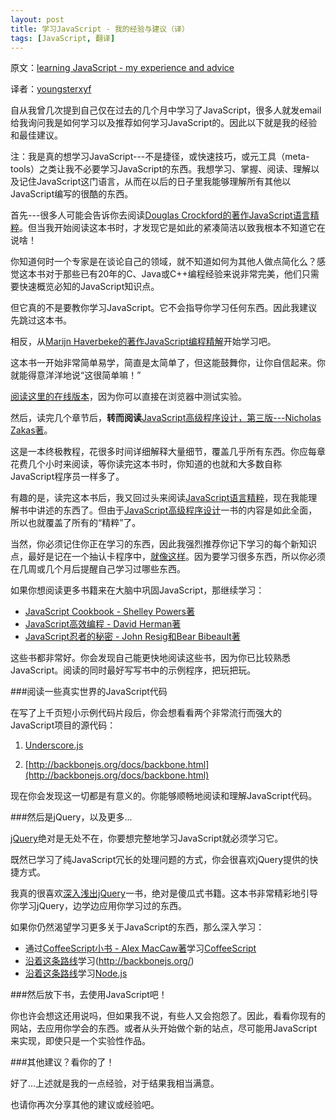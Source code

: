 ```yaml
---
layout: post
title: 学习JavaScript - 我的经验与建议（译）
tags: [JavaScript, 翻译]
---
```


原文：[learning JavaScript - my experience and advice](http://sivers.org/learn-js)

译者：[youngsterxyf](https://github.com/youngsterxyf)

自从我曾几次提到自己仅在过去的几个月中学习了JavaScript，很多人就发email给我询问我是如何学习以及推荐如何学习JavaScript的。因此以下就是我的经验和最佳建议。

注：我是真的想学习JavaScript---不是捷径，或快速技巧，或元工具（meta-tools）之类让我不必要学习JavaScript的东西。我想学习、掌握、阅读、理解以及记住JavaScript这门语言，从而在以后的日子里我能够理解所有其他以JavaScript编写的很酷的东西。

首先---很多人可能会告诉你去阅读[Douglas Crockford的著作JavaScript语言精粹](http://shop.oreilly.com/product/9780596517748.do)。但当我开始阅读这本书时，才发现它是如此的紧凑简洁以致我根本不知道它在说啥！

你知道何时一个专家是在谈论自己的领域，就不知道如何为其他人做点简化么？感觉这本书对于那些已有20年的C、Java或C++编程经验来说非常完美，他们只需要快速概览必知的JavaScript知识点。

但它真的不是要教你学习JavaScript。它不会指导你学习任何东西。因此我建议先跳过这本书。

相反，从[Marijn Haverbeke的著作JavaScript编程精解](http://eloquentjavascript.net/)开始学习吧。

这本书一开始非常简单易学，简直是太简单了，但这能鼓舞你，让你自信起来。你就能得意洋洋地说“这很简单嘛！”

[阅读这里的在线版本](http://eloquentjavascript.net/contents.html)，因为你可以直接在浏览器中测试实验。

然后，读完几个章节后，**转而阅读**[JavaScript高级程序设计，第三版---Nicholas Zakas著](http://www.wrox.com/WileyCDA/WroxTitle/Professional-JavaScript-for-Web-Developers-3rd-Edition.productCd-1118222199.html)。

这是一本终极教程，花很多时间详细解释大量细节，覆盖几乎所有东西。你应每章花费几个小时来阅读，等你读完这本书时，你知道的也就和大多数自称JavaScript程序员一样多了。

有趣的是，读完这本书后，我又回过头来阅读[JavaScript语言精粹](http://shop.oreilly.com/product/9780596517748.do)，现在我能理解书中讲述的东西了。但由于[JavaScript高级程序设计](http://www.wrox.com/WileyCDA/WroxTitle/Professional-JavaScript-for-Web-Developers-3rd-Edition.productCd-1118222199.html)一书的内容是如此全面，所以也就覆盖了所有的“精粹”了。

当然，你必须记住你正在学习的东西，因此我强烈推荐你记下学习的每个新知识点，最好是记在一个抽认卡程序中，[就像这样](http://sivers.org/srs)。因为要学习很多东西，所以你必须在几周或几个月后提醒自己学习过哪些东西。

如果你想阅读更多书籍来在大脑中巩固JavaScript，那继续学习：

- [JavaScript Cookbook - Shelley Powers著](http://shop.oreilly.com/product/9780596806149.do)
- [JavaScript高效编程 - David Herman著](http://effectivejs.com/)
- [JavaScript忍者的秘密 - John Resig和Bear Bibeault著](http://www.manning.com/resig/)

这些书都非常好。你会发现自己能更快地阅读这些书，因为你已比较熟悉JavaScript。阅读的同时最好写写书中的示例程序，把玩把玩。

###阅读一些真实世界的JavaScript代码

在写了上千页短小示例代码片段后，你会想看看两个非常流行而强大的JavaScript项目的源代码：

1. [Underscore.js](http://underscorejs.org/docs/underscore.html)

2. [http://backbonejs.org/docs/backbone.html](http://backbonejs.org/docs/backbone.html)

现在你会发现这一切都是有意义的。你能够顺畅地阅读和理解JavaScript代码。

###然后是jQuery，以及更多...

[jQuery](http://jquery.com/)绝对是无处不在，你要想完整地学习JavaScript就必须学习它。

既然已学习了纯JavaScript冗长的处理问题的方式，你会很喜欢jQuery提供的快捷方式。

我真的很喜欢[深入浅出jQuery](http://www.headfirstlabs.com/books/hfjquery/)一书，绝对是傻瓜式书籍。这本书非常精彩地引导你学习jQuery，边学边应用你学习过的东西。

如果你仍然渴望学习更多关于JavaScript的东西，那么深入学习：

- 通过[CoffeeScript小书 - Alex MacCaw著](http://shop.oreilly.com/product/0636920024309.do)学习[CoffeeScript](http://coffeescript.org/)
- [沿着这条路线](http://javascriptissexy.com/learn-backbone-js-completely/)学习(http://backbonejs.org/)
- [沿着这条路线](http://javascriptissexy.com/learn-node-js-completely-and-with-confidence/)学习[Node.js](http://nodejs.org/)

###然后放下书，去使用JavaScript吧！

你也许会想这还用说吗，但如果我不说，有些人又会抱怨了。因此，看看你现有的网站，去应用你学会的东西。或者从头开始做个新的站点，尽可能用JavaScript来实现，即使只是一个实验性作品。

###其他建议？看你的了！

好了...上述就是我的一点经验，对于结果我相当满意。

也请你再次分享其他的建议或经验吧。
